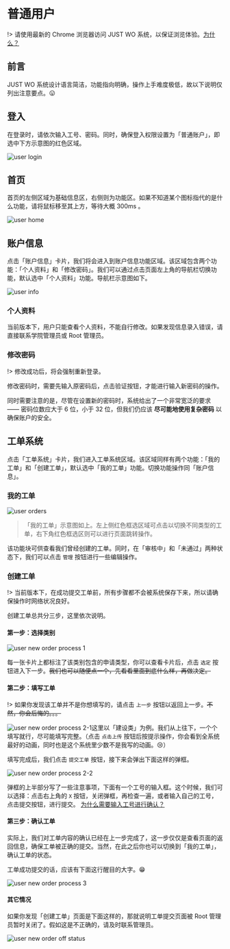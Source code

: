 # 普通用户

!> 请使用最新的 Chrome 浏览器访问 JUST WO 系统，以保证浏览体验。[为什么？](usage/etc?id=使用最新的浏览器访问)

## 前言

JUST WO 系统设计语言简洁，功能指向明确，操作上手难度极低，故以下说明仅列出注意要点。😛

## 登入

在登录时，请依次输入工号、密码。同时，确保登入权限设置为「普通账户」，即选中下方示意图的红色区域。

![user login](images/user/user-login.jpg)

## 首页

首页的左侧区域为基础信息区，右侧则为功能区。如果不知道某个图标指代的是什么功能，请将鼠标移至其上方，等待大概 300ms 。

![user home](images/user/user-home.jpg)

## 账户信息

点击「账户信息」卡片，我们将会进入到账户信息功能区域。该区域包含两个功能：「个人资料」和「修改密码」。我们可以通过点击页面左上角的导航栏切换功能，默认选中「个人资料」功能。导航栏示意图如下。

![user info](images/user/user-info.jpg)

### 个人资料

当前版本下，用户只能查看个人资料，不能自行修改。如果发现信息录入错误，请直接联系学院管理员或 Root 管理员。

### 修改密码

!> 修改成功后，将会强制重新登录。

修改密码时，需要先输入原密码后，点击验证按钮，才能进行输入新密码的操作。

同时需要注意的是，尽管在设置新的密码时，系统给出了一个非常宽泛的要求 —— 密码位数应大于 6 位，小于 32 位，但我们仍应该 **尽可能地使用复杂密码** 以确保账户的安全。

## 工单系统

点击「工单系统」卡片，我们进入工单系统区域。该区域同样有两个功能：「我的工单」和「创建工单」，默认选中「我的工单」功能。切换功能操作同「账户信息」。

### 我的工单

![user orders](images/user/user-orders.jpg)

> 「我的工单」示意图如上。左上侧红色框选区域可点击以切换不同类型的工单，右下角红色框选区则可以进行页面跳转操作。

该功能块可供查看我们曾经创建的工单。同时，在「审核中」和「未通过」两种状态下，我们可以点击 `管理` 按钮进行一些编辑操作。

### 创建工单

!> 当前版本下，在成功提交工单前，所有步骤都不会被系统保存下来，所以请确保操作时网络状况良好。

创建工单总共分三步，这里依次说明。

#### 第一步：选择类别

![user new order process 1](images/user/user-new-order.jpg)

每一张卡片上都标注了该类别包含的申请类型，你可以查看卡片后，点击 `选定` 按钮进入下一步。~~我们也可以随便点一个，先看看里面到底什么样，再做决定。~~

#### 第二步：填写工单

!> 如果你发现该工单并不是你想填写的，请点击 `上一步` 按钮以返回上一步。~~不然，你会后悔的。。。~~

![user new order process 2-1](images/user/user-new-order-2.jpg)这里以「建设类」为例。我们从上往下，一个个填写就行，尽可能填写完整。（点击 `点击上传` 按钮后按提示操作，你会看到全系统最好的动画，同时也是这个系统里少数不是我写的动画。😢）

填写完成后，我们点击 `提交工单` 按钮，接下来会弹出下面这样的弹框。

![user new order process 2-2](images/user/user-new-order-3.jpg)

弹框的上半部分写了一些注意事项，下面有一个工号的输入框。这个时候，我们可以选择：点击右上角的 `X` 按钮，关闭弹框，再检查一遍，或者输入自己的工号，点击提交按钮，进行提交。 [为什么需要输入工号进行确认？](usage/etc?id=输入工号进行确认)

#### 第三步：确认工单

实际上，我们对工单内容的确认已经在上一步完成了，这一步仅仅是查看页面的返回信息，确保工单被正确的提交。当然，在此之后你也可以切换到「我的工单」，确认工单的状态。

工单成功提交的话，应该有下面这行醒目的大字。😁

![user new order process 3](images/user/user-new-order-4.jpg)

#### 其它情况

如果你发现「创建工单」页面是下面这样的，那就说明工单提交页面被 Root 管理员暂时关闭了。假如这是不正确的，请及时联系管理员。

![user new order off status](images/user/user-new-order-5.jpg)
